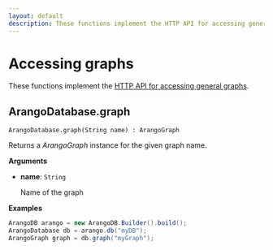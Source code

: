 ```yaml
---
layout: default
description: These functions implement the HTTP API for accessing general graphs
---
```

# Accessing graphs

These functions implement the
[HTTP API for accessing general graphs](../http/gharial.html).

## ArangoDatabase.graph

`ArangoDatabase.graph(String name) : ArangoGraph`

Returns a _ArangoGraph_ instance for the given graph name.

**Arguments**

- **name**: `String`

  Name of the graph

**Examples**

```Java
ArangoDB arango = new ArangoDB.Builder().build();
ArangoDatabase db = arango.db("myDB");
ArangoGraph graph = db.graph("myGraph");
```
